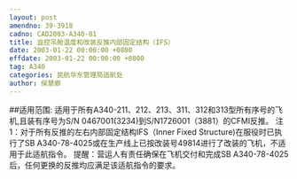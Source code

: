 ```yaml
---
layout: post
amendno: 39-3918
cadno: CAD2003-A340-01
title: 监控吊舱温度和改装反推内部固定结构（IFS）
date: 2003-01-22 00:00:00 +0800
effdate: 2003-01-22 00:00:00 +0800
tag: A340
categories: 民航华东管理局适航处
author: 侯慧卿
---
```


##适用范围:
适用于所有A340-211、212、213、311、312和313型所有序号的飞机,且装有序号为S/N 0467001(3234)到S/N1726001（3881）的CFMI反推。
注1：对于所有反推的左右内部固定结构IFS（Inner Fixed Structure)在服役时已执行了SB A340-78-4025或在生产线上已按改装号49814进行了改装的飞机，不适用于此适航指令。
提醒：营运人有责任确保在飞机交付和完成SB A340-78-4025后，任何更换的反推均应满足该适航指令的要求。

